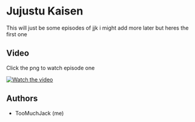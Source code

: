 
# Jujustu Kaisen

This will just be some episodes of jjk i might add more later but heres the first one 




## Video

Click the png to watch episode one 

[![Watch the video](https://th.bing.com/th/id/R.ff571218d2cbbbe6906d9658b18e8025?rik=wxZdzHEa4spArw&pid=ImgRaw&r=0)]([#](https://drive.google.com/file/d/1KaS-f4UrKFGmMfHI8ts61co2SaDHan0Z/view?usp=sharing))



## Authors

- TooMuchJack (me)

